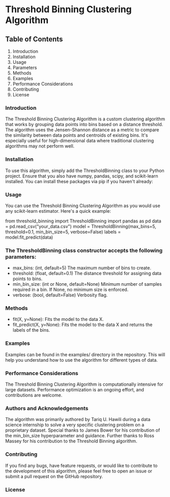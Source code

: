 
# Threshold Binning Clustering Algorithm

## Table of Contents
1. Introduction
2. Installation
3. Usage
4. Parameters
5. Methods
6. Examples
7. Performance Considerations
8. Contributing
9. License

### Introduction
The Threshold Binning Clustering Algorithm is a custom clustering algorithm that works by grouping data points into bins based on a distance threshold. The algorithm uses the Jensen-Shannon distance as a metric to compare the similarity between data points and centroids of existing bins. It's especially useful for high-dimensional data where traditional clustering algorithms may not perform well.

### Installation
To use this algorithm, simply add the ThresholdBinning class to your Python project. Ensure that you also have numpy, pandas, scipy, and scikit-learn installed. You can install these packages via pip if you haven't already:

### Usage
You can use the Threshold Binning Clustering Algorithm as you would use any scikit-learn estimator. Here's a quick example:

from threshold_binning import ThresholdBinning
import pandas as pd
data = pd.read_csv("your_data.csv")
model = ThresholdBinning(max_bins=5, threshold=0.1, min_bin_size=5, verbose=False)
labels = model.fit_predict(data)

### The ThresholdBinning class constructor accepts the following parameters:

* max_bins: (int, default=5) The maximum number of bins to create.
* threshold: (float, default=0.1) The distance threshold for assigning data points to bins.
* min_bin_size: (int or None, default=None) Minimum number of samples required in a bin. If None, no minimum size is enforced.
* verbose: (bool, default=False) Verbosity flag.

### Methods
* fit(X, y=None): Fits the model to the data X.
* fit_predict(X, y=None): Fits the model to the data X and returns the labels of the bins.

### Examples
Examples can be found in the examples/ directory in the repository. This will help you understand how to use the algorithm for different types of data.

### Performance Considerations
The Threshold Binning Clustering Algorithm is computationally intensive for large datasets. Performance optimization is an ongoing effort, and contributions are welcome.

### Authors and Acknowledgements 
The algorithm was primarily authored by Tariq U. Hawili during a data science internship to solve a very specific clustering problem on a proprietary dataset. Special thanks to James Bower for his contribution of the min_bin_size hyperparameter and guidance. Further thanks to Ross Massey for his contribution to the Threshold Binning algorithm. 

### Contributing
If you find any bugs, have feature requests, or would like to contribute to the development of this algorithm, please feel free to open an issue or submit a pull request on the GitHub repository.

### License